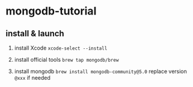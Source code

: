 # mongodb-tutorial

## install & launch

1. install Xcode
`xcode-select --install`

2. install official tools
`brew tap mongodb/brew`

3. install mongodb
`brew install mongodb-community@5.0`
replace version `@xxx` if needed